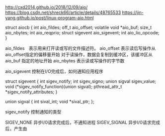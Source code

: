 http://cxd2014.github.io/2018/12/09/aio/
https://blog.csdn.net/shreck66/article/details/48765533
https://jin-yang.github.io/post/linux-program-aio.html

struct aiocb {
    int             aio_fildes;
    off_t           aio_offset;
    volatile void   *aio_buf;
    size_t          aio_nbytes;
    int             aio_reqprio;
    struct sigevent aio_sigevent;
    int             aio_lio_opcode;
}

aio_fildes　表示用来打开读或写的文件描述符。
aio_offset  表示读后写操作从aio_offset指定的偏移量开始
对于读操作，数据会复制到缓冲区，该缓冲区从 aio_buf 指定的地址开始
aio_nbytes 表示读或写操作的字节数

aio_sigevent 控制在I/O完成后，如何通知应用程序

struct sigevent {
    int                sigev_notify;
    int                sigev_signo;
    union sigval       sigev_value;
    void (*sigev_notify_function)(union sigval);
    pthread_attr_t     *sigev_notify_attributes;
}

union sigval {
    int  sival_int;
    void *sival_ptr;
};



sigev_notify 控制通知的类型

SIGEV_NONE  异步I/0请求完成后，不通知进程
SIGEV_SIGNAL 异步I/0请求完成后，产生由